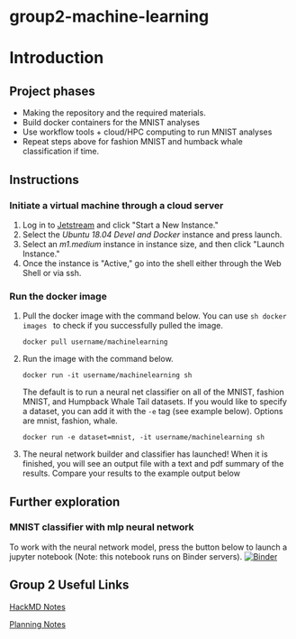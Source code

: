 # group2-machine-learning

# Introduction

## Project phases
- Making the repository and the required materials.
- Build docker containers for the MNIST analyses
- Use workflow tools + cloud/HPC computing to run MNIST analyses
- Repeat steps above for fashion MNIST and humback whale classification if time.

## Instructions

### Initiate a virtual machine through a cloud server
  1. Log in to [Jetstream](https://use.jetstream-cloud.org/application/dashboard) and click "Start a New Instance."
  2. Select the _Ubuntu 18.04 Devel and Docker_ instance and press launch.
  3. Select an _m1.medium_ instance in instance size, and then click "Launch Instance."
  4. Once the instance is "Active," go into the shell either through the Web Shell or via ssh.
  
### Run the docker image
  1. Pull the docker image with the command below. You can use ```sh docker images ``` to check if you successfully pulled the image. 
  
     ``` docker pull username/machinelearning ```
  2. Run the image with the command below. 
  
     ```docker run -it username/machinelearning sh ```
  
      The default is to run a neural net classifier on all of the MNIST, fashion MNIST, and Humpback Whale Tail datasets. If you would like to specify a dataset, you can add it with the ```-e``` tag (see example below). Options are mnist, fashion, whale. 
      
      ```docker run -e dataset=mnist, -it username/machinelearning sh ```
      
  3. The neural network builder and classifier has launched! When it is finished, you will see an output file with a text and pdf summary of the results. Compare your results to the example output below


## Further exploration

### MNIST classifier with mlp neural network ###
To work with the neural network model, press the button below to launch a jupyter notebook (Note: this notebook runs on Binder servers).
[![Binder](https://mybinder.org/badge_logo.svg)](https://mybinder.org/v2/gh/cyber-carpentry/group2-machine-learning/master)

## Group 2 Useful Links

[HackMD Notes](https://hackmd.io/@stephprince/r1BFBO7MH)

[Planning Notes](https://hackmd.io/8IlRqMagSr-wxBMXtmtgnA?both#Planning)
